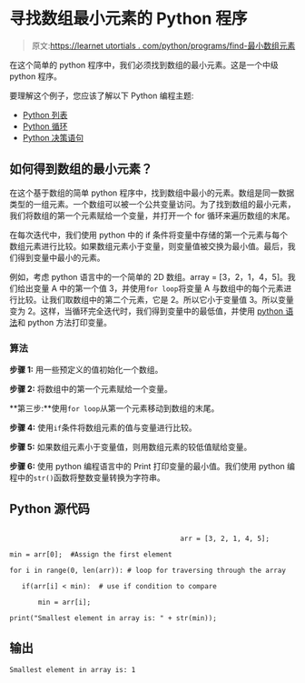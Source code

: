 # 寻找数组最小元素的 Python 程序

> 原文:[https://learnet utortials . com/python/programs/find-最小数组元素](https://learnetutorials.com/python/programs/find-smallest-array-element)

在这个简单的 python 程序中，我们必须找到数组的最小元素。这是一个中级 python 程序。

要理解这个例子，您应该了解以下 Python 编程主题:

*   [Python 列表](../../python/python-lists "Python Lists")
*   [Python 循环](../../python/python-loop-tutorials "Loops in Python")
*   [Python 决策语句](../../python/decision-making-statements "Python decision making statements")

## 如何得到数组的最小元素？

在这个基于数组的简单 python 程序中，找到数组中最小的元素。数组是同一数据类型的一组元素。一个数组可以被一个公共变量访问。为了找到数组的最小元素，我们将数组的第一个元素赋给一个变量，并打开一个 for 循环来遍历数组的末尾。

在每次迭代中，我们使用 python 中的 if 条件将变量中存储的第一个元素与每个数组元素进行比较。如果数组元素小于变量，则变量值被交换为最小值。最后，我们得到变量中最小的元素。

例如，考虑 python 语言中的一个简单的 2D 数组。array = [3，2，1，4，5]。我们给出变量 A 中的第一个值 3，并使用`for loop`将变量 A 与数组中的每个元素进行比较。让我们取数组中的第二个元素，它是 2。所以它小于变量值 3。所以变量变为 2。这样，当循环完全迭代时，我们得到变量中的最低值，并使用 [python 语法](../../python/syntax-comments "Python syntax")和 python 方法打印变量。

### 算法

**步骤 1:** 用一些预定义的值初始化一个数组。

**步骤 2:** 将数组中的第一个元素赋给一个变量。

**第三步:**使用`for loop`从第一个元素移动到数组的末尾。

**步骤 4:** 使用`if`条件将数组元素的值与变量进行比较。

**步骤 5:** 如果数组元素小于变量值，则用数组元素的较低值赋给变量。

**步骤 6:** 使用 python 编程语言中的 Print 打印变量的最小值。我们使用 python 编程中的`str()`函数将整数变量转换为字符串。

## Python 源代码

```

                                          arr = [3, 2, 1, 4, 5];     

min = arr[0];  #Assign the first element 

for i in range(0, len(arr)): # loop for traversing through the array

   if(arr[i] < min):  # use if condition to compare 

       min = arr[i];    

print("Smallest element in array is: " + str(min)); 

```

## 输出

```
Smallest element in array is: 1
```